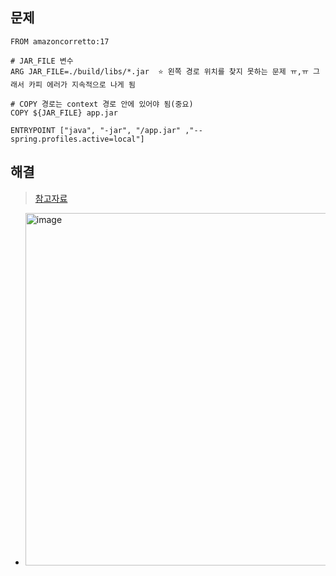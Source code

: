 ## 문제
```Dokcerfile
FROM amazoncorretto:17

# JAR_FILE 변수
ARG JAR_FILE=./build/libs/*.jar  ⭐️ 왼쪽 경로 위치를 찾지 못하는 문제 ㅠ,ㅠ 그래서 카피 에러가 지속적으로 나게 됨

# COPY 경로는 context 경로 안에 있어야 됨(중요)
COPY ${JAR_FILE} app.jar

ENTRYPOINT ["java", "-jar", "/app.jar" ,"--spring.profiles.active=local"]
```

## 해결
> [참고자료](https://bgpark.tistory.com/132)
- <img width="564" alt="image" src="https://user-images.githubusercontent.com/61215550/198830781-3c953d86-4ae9-4e19-a98a-040c5cf2f98f.png">

